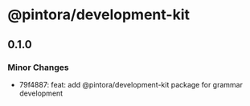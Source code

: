 # @pintora/development-kit

## 0.1.0

### Minor Changes

- 79f4887: feat: add @pintora/development-kit package for grammar development

